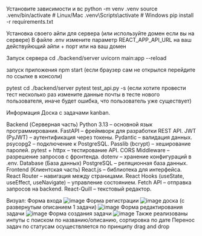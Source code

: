 Установите зависимости и вс
python -m venv .venv
source .venv/bin/activate  # Linux/Mac
.venv\Scripts\activate  # Windows
pip install -r requirements.txt

Установка своего айпи для сервера (или используйте домен если вы на сервере)
В файле .env измените параметр REACT_APP_API_URL на ваш действуйющий айпи + порт или на ваш домен

Запуск сервера
cd ./backend/server
uvicorn main:app --reload

запуск приложения
npm start
(если браузер сам не открылся перейдите по ссылке в консоли)

pytest
cd ./backend/server
pytest test_api.py -s
(если хотите провести тест несколько раз измените данные почты в тесте нового пользователя, иначе будет ошибка, что пользователь уже существует)


Информация
Доска с задачами kanban.

   Backend (Серверная часть)
Python 3.13 – основной язык программирования.
FastAPI – фреймворк для разработки REST API.
JWT (PyJWT) – аутентификация через токены.
Pydantic – валидация данных.
psycopg2 – подключение к PostgreSQL.
Passlib (bcrypt) – хеширование паролей.
pytest + httpx – тестирование API.
CORS Middleware – разрешение запросов с фронтенда.
dotenv – хранение конфигураций в .env.
   Database (База данных)
PostgreSQL – реляционная база данных.
   Frontend (Клиентская часть)
React.js – библиотека для интерфейса.
React Router – навигация между страницами.
React Hooks (useState, useEffect, useNavigate) – управление состоянием.
Fetch API – отправка запросов на backend.
React-Quill – текстовый редактор.

Визуал:
Форма входа
![image](https://github.com/user-attachments/assets/cbe85789-38ce-497f-9a41-859c7028a020)
Форма регистрации
![image](https://github.com/user-attachments/assets/08e2e4f5-f53a-4306-8270-162c29dcc552)
доска (с развернутым описанием 1 задачи)
![image](https://github.com/user-attachments/assets/80f10292-da86-4dc2-bd4d-d4c8da632113)
Форма редактирования задачи
![image](https://github.com/user-attachments/assets/f091b5f8-e62e-4828-8926-8edeb738469f)
Форма создания задачи
![image](https://github.com/user-attachments/assets/d8c0dc90-9def-4c8b-b7a4-5d5f90f66aa7)
Также реализованы инпуты с поиском по названию/описанию, сортировка по дате
Перенос задач по статусам осуществляется по принципу drag and drop

